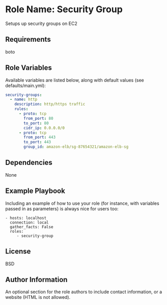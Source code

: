 Role Name: Security Group
=========

Setups up security groups on EC2

Requirements
------------

boto

Role Variables
--------------

Available variables are listed below, along with default values (see defaults/main.yml):

```yaml
security-groups:
  - name: http
    description: http/https traffic
    rules:
      - proto: tcp
        from_port: 80
        to_port: 80
        cidr_ip: 0.0.0.0/0
      - proto: tcp
        from_port: 443
        to_port: 443
        group_id: amazon-elb/sg-87654321/amazon-elb-sg

```

Dependencies
------------

None

Example Playbook
----------------

Including an example of how to use your role (for instance, with variables passed in as parameters) is always nice for users too:

    - hosts: localhost
      connection: local
      gather_facts: False
      roles:
         - security-group

License
-------

BSD

Author Information
------------------

An optional section for the role authors to include contact information, or a website (HTML is not allowed).
